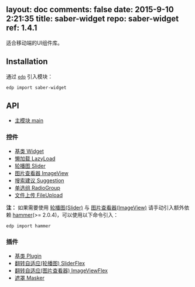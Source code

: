 layout: doc
comments: false
date: 2015-9-10 2:21:35
title: saber-widget
repo: saber-widget
ref: 1.4.1
---

适合移动端的UI组件库。

## Installation

通过 [`edp`](https://github.com/ecomfe/edp) 引入模块：

```sh
edp import saber-widget
```

## API

* [主模块 main](./doc/api-main.html)

### 控件

* [基类 Widget](./doc/api-widget.html)
* [懒加载 LazyLoad](./doc/api-widget-lazyload.html)
* [轮播图 Slider](./doc/api-widget-slider.html)
* [图片查看器 ImageView](./doc/api-widget-imageview.html)
* [搜索建议 Suggestion](./doc/api-widget-suggestion.html)
* [单选组 RadioGroup](./doc/api-widget-radiogroup.html)
* [文件上传 FileUpload](./doc/api-widget-fileupload.html)

__注：__ 如果需要使用 [轮播图(Slider)](./doc/api-widget-slider.html) 与 [图片查看器(ImageView)](./doc/api-widget-imageview.html) 请手动引入额外依赖 [hammer](http://hammerjs.github.io/)(&gt;= 2.0.4)，可以使用以下命令引入：

```sh
edp import hammer
```

### 插件

* [基类 Plugin](./doc/api-plugin.html)
* [翻转自适应(轮播图) SliderFlex](./doc/api-plugin-sliderflex.html)
* [翻转自适应(图片查看器) ImageViewFlex](./doc/api-plugin-imageviewflex.html)
* [遮罩 Masker](./doc/api-plugin-masker.html)